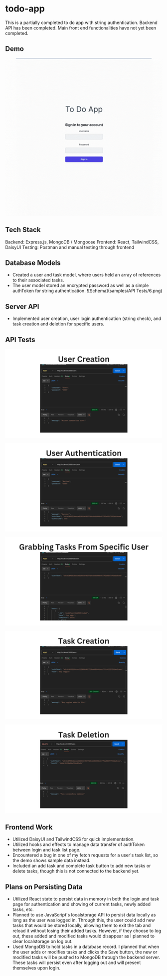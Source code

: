 # todo-app
This is a partially completed to do app with string authentication. Backend API has been completed. Main front end functionalities have not yet been completed.

## Demo
![To Do App Demo](./samples/ToDoAppDemoGif.gif)

## Tech Stack
Backend: Express.js, MongoDB / Mongoose
Frontend: React, TailwindCSS, DaisyUI
Testing: Postman and manual testing through frontend

## Database Models
- Created a user and task model, where users held an array of references to their associated tasks.
- The user model stored an encrypted password as well as a simple authToken for string authentication.
![Schema](samples/API Tests/6.png)

## Server API
- Implemented user creation, user login authentication (string check), and task creation and deletion for specific users.

## API Tests
![User Creation](./samples/apiTests/1.png)

![User Authentication](./samples/apiTests/2.png)

![Grabbing Tasks From Specific Users](./samples/apiTests/3.png)

![Task Creation](./samples/apiTests/4.png)

![Task Deletion](./samples/apiTests/5.png)

## Frontend Work
- Utilized DaisyUI and TailwindCSS for quick implementation.
- Utilized hooks and effects to manage data transfer of authToken between login and task list page.
- Encountered a bug in one of my fetch requests for a user's task list, so the demo shows sample data instead.
- Included an add task and complete task button to add new tasks or delete tasks, though this is not connected to the backend yet.

## Plans on Persisting Data 
- Utilized React state to persist data in memory in both the login and task page for authentication and showing of current tasks, newly added tasks, etc.
- Planned to use JavaScript's localstorage API to persist data locally as long as the user was logged in. Through this, the user could add new tasks that would be stored locally, allowing them to exit the tab and reload it without losing their added tasks. However, if they choose to log out, these added and modified tasks would disappear as I planned to clear localstorage on log out. 
- Used MongoDB to hold tasks in a database record. I planned that when the user adds or modifies tasks and clicks the Save button, the new or modified tasks will be pushed to MongoDB through the backend server. These tasks will persist even after logging out and will present themselves upon login.